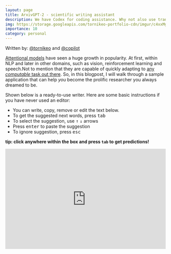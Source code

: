 ```yaml
---
layout: page
title: ArxivGPT-2 - scientific writing assistant
description: We have Codex for coding assistance. Why not also use transformers for assisting with scientific writing? This is where this project comes in.
img: https://storage.googleapis.com/tornikeo-portfolio-cdn/imgur/c4xxMg4.gif
importance: 10
category: personal
---
```




Written by: [@tornikeo](https://github.com/tornikeo) and [@copilot](https://copilot.github.com/)

[Attentional models](https://arxiv.org/abs/1706.03762) have seen a huge growth in popularity. At first, within NLP and later in other domains, such as vision, reinforcement learning and speech.Not to mention that they are capable of quickly adapting to [any *computable* task out there](https://arxiv.org/abs/2103.05247). So, in this blogpost, I will walk through a sample application that can help *you* become the prolific researcher you always dreamed to be.


Shown below is a ready-to-use writer. Here are some basic instructions if you have never used an editor:
- You can write, copy, remove or edit the text below.
- To get the suggested next words, press <kbd>tab</kbd>
- To select the suggestion, use <kbd>↑</kbd> <kbd>↓</kbd> arrows
- Press <kbd>enter</kbd> to paste the suggestion
- To ignore suggestion, press <kbd>esc</kbd>

**tip: click anywhere within the box and press `tab` to get predictions!**

<iframe width="100%" height="315"  frameborder="0" allowfullscreen src="https://tornikeo.github.io/blogs-for-the-blog-god/"></iframe>